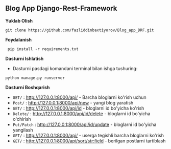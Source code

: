 ## Blog App Django-Rest-Framework

**Yuklab Olish**
```
git clone https://github.com/fazliddinbaxtiyorov/Blog_app_DRF.git

```
**Foydalanish**
```
 pip install -r requirements.txt
```
**Dasturni Ishlatish**
  * Dasturni pasdagi komandani terminal bilan ishga tushuring: 
```
python manage.py runserver
```


**Dasturni Boshqarish**

- `GET/` :  http://127.0.0.1:8000/api/ - Barcha bloglarni ko'rish uchun
- `Post/` :   http://127.0.0.1:8000/api/new - yangi blog yaratish
- `GET/` :  http://127.0.0.1:8000/api/id - bloglarni id bo'yicha ko'rish
- `Delete/` :   http://127.0.0.1:8000/api/id/delete - bloglarni id bo'yicha o'chirish
- `Put/Patch` : http://127.0.0.1:8000/api/id/update - bloglarni id bo'yicha yangilash
- `GET/` :  http://127.0.0.1:8000/api/<username> - userga tegishli barcha bloglarni ko'rish
- `GET/` :  http://127.0.0.1:8000/api/sort/<str:field>  - berilgan postlarni tartiblash
